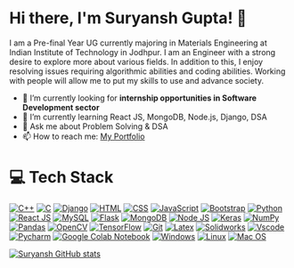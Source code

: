 # Hi there, I'm Suryansh Gupta! 👋

I am a Pre-final Year UG currently majoring in Materials Engineering at Indian Institute of Technology in Jodhpur. I am an Engineer with a strong desire to explore more about various fields.
In addition to this, I enjoy resolving issues requiring algorithmic abilities and coding abilities. Working with people will allow me to put my skills to use and advance society. 

- 🔭 I’m currently looking for **internship opportunities in Software Development sector**
- 🌱 I’m currently learning React JS, MongoDB, Node.js, Django, DSA
- 💬 Ask me about Problem Solving & DSA 
- 📫 How to reach me: [My Portfolio](https://suryansh9000.github.io/SG_Portfolio/) 

# 💻 Tech Stack

[![C++](https://img.shields.io/badge/-C++-blue)](#)
[![C](https://img.shields.io/badge/-C-9cf)](#)
[![Django](https://img.shields.io/badge/-Django-black)](#)
[![HTML](https://img.shields.io/badge/-HTML-orange)](#)
[![CSS](https://img.shields.io/badge/-CSS-blue)](#)
[![JavaScript](https://img.shields.io/badge/-JavaScript-yellow)](#)
[![Bootstrap](https://img.shields.io/badge/-Bootstrap-purple)](#)
[![Python](https://img.shields.io/badge/-Python-yellow)](#)
[![React JS](https://img.shields.io/badge/-React%20JS-blue)](#)
[![MySQL](https://img.shields.io/badge/-MySQL-brightgreen)](#)
[![Flask](https://img.shields.io/badge/-Flask-green)](#)
[![MongoDB](https://img.shields.io/badge/-MongoDB-yellowgreen)](#)
[![Node JS](https://img.shields.io/badge/-Node%20JS-orange)](#)
[![Keras](https://img.shields.io/badge/-Keras-red)](#)
[![NumPy](https://img.shields.io/badge/-NumPy-blue)](#)
[![Pandas](https://img.shields.io/badge/-Pandas-lightgrey)](#)
[![OpenCV](https://img.shields.io/badge/-OpenCV-success)](#)
[![TensorFlow](https://img.shields.io/badge/-TensorFlow-important)](#)
[![Git](https://img.shields.io/badge/-Git-critical)](#)
[![Latex](https://img.shields.io/badge/-Latex-informational)](#)
[![Solidworks](https://img.shields.io/badge/-Solidworks-inactive)](#)
[![Vscode](https://img.shields.io/badge/-Vscode-blueviolet)](#)
[![Pycharm](https://img.shields.io/badge/-Pycharm-ff69b4)](#)
[![Google Colab Notebook](https://img.shields.io/badge/-Google%20Colab%20Notebook-brightgreen)](#)
[![Windows](https://img.shields.io/badge/-Windows-blue)](#)
[![Linux](https://img.shields.io/badge/-Linux-red)](#)
[![Mac OS](https://img.shields.io/badge/-Mac%20OS-lightgrey)](#)

[![Suryansh GitHub stats](https://github-readme-stats.vercel.app/api?username=SURYANSH9000)](https://github.com/SURYANSH9000/github-readme-stats)

